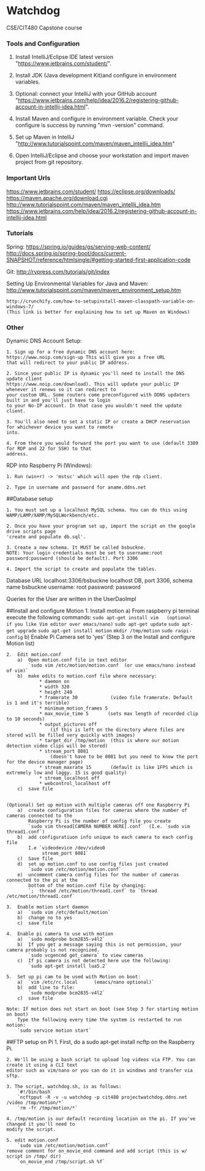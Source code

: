 # Watchdog
CSE/CIT480 Capstone course

### Tools and Configuration

   1. Install IntelliJ/Eclipse IDE latest version "https://www.jetbrains.com/student/".

   2. Install JDK (Java development Kit)and configure in environment variables.

   3. Optional: connect your IntelliJ with your GitHub account "https://www.jetbrains.com/help/idea/2016.2/registering-github-account-in-intellij-idea.html".

   4. Install Maven and configure in environment variable. Check your configure is success by running "mvn -version" command.

   5. Set up Maven in IntelliJ "http://www.tutorialspoint.com/maven/maven_intellij_idea.htm"

   6. Open IntelliJ/Eclipse and choose your workstation and import maven project from git repository.

   

### Important Urls

https://www.jetbrains.com/student/
https://eclipse.org/downloads/
https://maven.apache.org/download.cgi
http://www.tutorialspoint.com/maven/maven_intellij_idea.htm
https://www.jetbrains.com/help/idea/2016.2/registering-github-account-in-intellij-idea.html



### Tutorials

Spring: 
	https://spring.io/guides/gs/serving-web-content/
	http://docs.spring.io/spring-boot/docs/current-SNAPSHOT/reference/htmlsingle/#getting-started-first-application-code

Git: 
	http://rypress.com/tutorials/git/index
	
Setting Up Environmental Variables for Java and Maven:
	http://www.tutorialspoint.com/maven/maven_environment_setup.htm
	
	http://crunchify.com/how-to-setupinstall-maven-classpath-variable-on-windows-7/ 
	(This link is better for explaining how to set up Maven on Windows)
	

	
### Other

Dynamic DNS Account Setup:

	1. Sign up for a free dynamic DNS account here: https://www.noip.com/sign-up This will give you a free URL
	that will redirect to your public IP address. 
	
	2. Since your public IP is dynamic you'll need to install the DNS update client 
	https://www.noip.com/download). This will update your public IP whenever it renews so it can redirect to 
	your custom URL. Some routers come preconfigured with DDNS updaters built in and you'll just have to login
	to your No-IP account. In that case you wouldn't need the update client. 
	
	3. You'll also need to set a static IP or create a DHCP reservation for whichever device you want to remote
	into. 
	
	4. From there you would forward the port you want to use (default 3389 for RDP and 22 for SSH) to that 
	address.

RDP into Raspberry Pi (Windows):

	1. Run (win+r) -> 'mstsc' which will open the rdp client. 
	
	2. Type in username and password for aname.ddns.net

	

##Database setup

	1. You must set up a localhost MySQL schema. You can do this using WAMP/LAMP/XAMP/MySQLWorkbench/etc.

	2. Once you have your program set up, import the script on the google drive scripts page 
	'create and populate db.sql'.

	3. Create a new schema. It MUST be called bsbuckne.
	NOTE: Your login credentials must be set to username:root password:password (should be default). Port 3306

	4. Import the script to create and populate the tables.

Database URL localhost:3306/bsbuckne  localhost DB, port 3306, schema name bsbuckne
username: root
password: password

Queries for the User are written in the UserDaoImpl

##Install and configure Motion
	1. 	Install motion
		a) 	From raspberry pi terminal execute the following commands:
				`sudo apt-get install vim   (optional if you like Vim editor over emacs/nano)`
				`sudo apt-get update`
				`sudo apt-get upgrade`
				`sudo apt-get install motion`
				`mkdir /tmp/motion`
				`sudo raspi-config`
		b) 	Enable Pi Camera set to 'yes' (Step 3 on the Install and configure Motion list)

	2. 	Edit motion.conf
		a)	Open motion.conf file in text editor
			`sudo vim /etc/motion/motion.conf  (or use emacs/nano instead of vim)`
		b) 	make edits to motion.conf file where necessary:
				* daemon on
				* width 320
				* height 240
				* framerate 30            (video file framerate. Default is 1 and it's terrible)
				* minimum_motion_frames 5
				* max_movie_time 5       (sets max length of recorded clip to 10 seconds)
				* output_pictures off
					(if this is left on the directory where files are stored will be filled very quickly with images)
				* target_dir /tmp/motion  (this is where our motion detection video clips will be stored)
				* stream_port 8081        
					(doesn't have to be 8081 but you need to know the port for the device manager page)
				* stream_maxrate 15       (default is like 1FPS which is extremely low and laggy. 15 is good quality)
				* stream_localhost off
				* webcontrol_localhost off
		c) 	save file
		
		
	(Optional) Set up motion with multiple cameras off one Raspberry Pi
		a) 	create configuration files for cameras where the number of cameras connected to the 
			Raspberry Pi is the number of config file you create
			`sudo vim thread[CAMERA NUMBER HERE].conf`	(I.e. `sudo vim thread1.conf`)
		b)	add configuratiuon info unique to each camera to each config file
			I.e `videodevice /dev/video0
				 stream_port 8081`
		c)	Save file
		d)	set up motion.conf to use config files just created
			`sudo vim /etc/motion/motion.conf`					
		e)	uncomment camera config files for the number of cameras connected to the pi at the 
			bottom of the motion.conf file by changing:
			`;  thread /etc/motion/thread1.conf` to `thread /etc/motion/thread1.conf`

	3.	Enable motion start daemon
		a)	`sudo vim /etc/default/motion`
		b)	change no to yes
		c)	save file

	4.	Enable pi camera to use with motion
		a) 	`sudo modprobe bcm2835-v4l2`
		b) 	If you get a message saying this is not permission, your camera probably is not recognized.
			`sudo vcgencmd get_camera` to view cameras
		c) 	If pi camera is not detected here use the following:
			`sudo apt-get install lua5.2`

	5. 	Set up pi cam to be used with Motion on boot:
		a)	`vim /etc/rc.local      (emacs/nano optional)`
		b)	add line to file:
			`sudo modprobe bcm2835-v4l2`
		c)	save file

	Note: If motion does not start on boot (see Step 3 for starting motion on boot)
		Type the following every time the system is restarted to run motion:
		`sudo service motion start`

##FTP setup on Pi
	1. First, do a sudo apt-get install ncftp on the Raspberry Pi.

	2. We'll be using a bash script to upload log videos via FTP. You can create it using a CLI text 
	editor such as vim/nano or you can do it in windows and transfer via sftp.

	3. The script, watchdog.sh, is as follows:
		`#!/bin/bash`
		`ncftpput -R -v -u watchdog -p cit480 projectwatchdog.ddns.net /video /tmp/motion/*`
		`rm -fr /tmp/motion/*`

	4. /tmp/motion is our default recording location on the pi. If you've changed it you'll need to 
	modify the script.
	
	5. edit motion.conf
		`sudo vim /etc/motion/motion.conf`
	remove comment for on_movie_end command and add script (this is w/ script in /tmp/ dir)
		`on_movie_end /tmp/script.sh %f`
		
